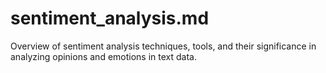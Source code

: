 # sentiment_analysis.md

Overview of sentiment analysis techniques, tools, and their significance in analyzing opinions and emotions in text data.